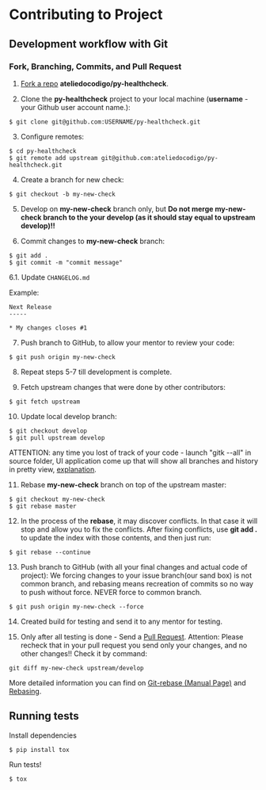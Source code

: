 # Contributing to Project

## Development workflow with Git

### Fork, Branching, Commits, and Pull Request

1. [Fork a repo](http://help.github.com/fork-a-repo/) **ateliedocodigo/py-healthcheck**.

2. Clone the **py-healthcheck** project to your local machine (**username** - your Github user account name.):
```
$ git clone git@github.com:USERNAME/py-healthcheck.git
```
3. Configure remotes:
```
$ cd py-healthcheck
$ git remote add upstream git@github.com:ateliedocodigo/py-healthcheck.git
```
4. Create a branch for new check:
```
$ git checkout -b my-new-check
```
5. Develop on **my-new-check** branch only, but **Do not merge my-new-check branch to the your develop (as it should stay equal to upstream develop)!!**

6. Commit changes to **my-new-check** branch:
```
$ git add .
$ git commit -m "commit message"
```

6.1. Update `CHANGELOG.md`

Example: 
```
Next Release
-----

* My changes closes #1
```

7. Push branch to GitHub, to allow your mentor to review your code:
```
$ git push origin my-new-check
```
8. Repeat steps 5-7 till development is complete.

9. Fetch upstream changes that were done by other contributors:
```
$ git fetch upstream
```
10. Update local develop branch:
```
$ git checkout develop
$ git pull upstream develop
```

ATTENTION: any time you lost of track of your code - launch "gitk --all" in source folder, UI application come up that will show all branches and history in pretty view, [explanation](http://lostechies.com/joshuaflanagan/2010/09/03/use-gitk-to-understand-git/).

11. Rebase **my-new-check** branch on top of the upstream master:
```
$ git checkout my-new-check
$ git rebase master
```
12. In the process of the **rebase**, it may discover conflicts. In that case it will stop and allow you to fix the conflicts. After fixing conflicts, use **git add .** to update the index with those contents, and then just run:
```
$ git rebase --continue
```
13. Push branch to GitHub (with all your final changes and actual code of project):
We forcing changes to your issue branch(our sand box) is not common branch, and rebasing means recreation of commits so no way to push without force. NEVER force to common branch.
```
$ git push origin my-new-check --force
```

14. Created build for testing and send it to any mentor for testing.

15. Only after all testing is done - Send a [Pull Request](http://help.github.com/send-pull-requests/).
Attention: Please recheck that in your pull request you send only your changes, and no other changes!!
Check it by command:
```
git diff my-new-check upstream/develop
```
More detailed information you can find on [Git-rebase (Manual Page)](http://kernel.org/pub/software/scm/git/docs/git-rebase.html) and [Rebasing](http://git-scm.com/book/en/v2/Git-Branching-Rebasing).

## Running tests

Install dependencies
```
$ pip install tox
```

Run tests!
```
$ tox
```
